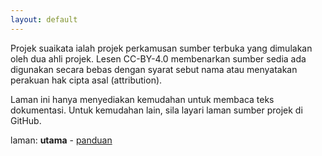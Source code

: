 ```yaml
---
layout: default
---
```


Projek suaikata ialah projek perkamusan sumber terbuka yang
dimulakan oleh dua ahli projek. Lesen CC-BY-4.0 membenarkan
sumber sedia ada digunakan secara bebas dengan syarat sebut
nama atau menyatakan perakuan hak cipta asal (attribution).

Laman ini hanya menyediakan kemudahan untuk membaca teks
dokumentasi. Untuk kemudahan lain, sila layari laman sumber
projek di GitHub.

laman: **utama** - [panduan][2]

  [2]: panduan/index.md
